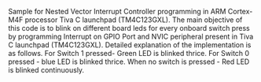 Sample for Nested Vector Interrupt Controller programming in ARM Cortex-M4F processor Tiva C launchpad (TM4C123GXL). The main objective of this code is to blink on different board leds for every onboard switch press by programming Interrupt on GPIO Port and  NVIC peripheral present in Tiva C launchpad (TM4C123GXL). 
Detailed explanation of the implementation is as follows.
For Switch 1 pressed- Green LED is blinked thrice.
For Switch 0 pressed - blue LED is blinked thrice.
When no switch is pressed - Red LED is blinked continuously.
